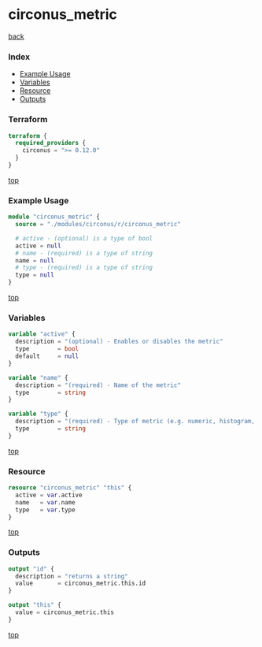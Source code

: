 # circonus_metric

[back](../circonus.md)

### Index

- [Example Usage](#example-usage)
- [Variables](#variables)
- [Resource](#resource)
- [Outputs](#outputs)

### Terraform

```terraform
terraform {
  required_providers {
    circonus = ">= 0.12.0"
  }
}
```

[top](#index)

### Example Usage

```terraform
module "circonus_metric" {
  source = "./modules/circonus/r/circonus_metric"

  # active - (optional) is a type of bool
  active = null
  # name - (required) is a type of string
  name = null
  # type - (required) is a type of string
  type = null
}
```

[top](#index)

### Variables

```terraform
variable "active" {
  description = "(optional) - Enables or disables the metric"
  type        = bool
  default     = null
}

variable "name" {
  description = "(required) - Name of the metric"
  type        = string
}

variable "type" {
  description = "(required) - Type of metric (e.g. numeric, histogram, text)"
  type        = string
}
```

[top](#index)

### Resource

```terraform
resource "circonus_metric" "this" {
  active = var.active
  name   = var.name
  type   = var.type
}
```

[top](#index)

### Outputs

```terraform
output "id" {
  description = "returns a string"
  value       = circonus_metric.this.id
}

output "this" {
  value = circonus_metric.this
}
```

[top](#index)
